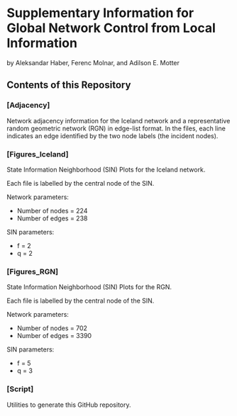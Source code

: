 # Supplementary Information for Global Network Control from Local Information
by Aleksandar Haber, Ferenc Molnar, and Adilson E. Motter

## Contents of this Repository

### [Adjacency]
Network adjacency information for the Iceland network and a representative random geometric network (RGN) in edge-list format. 
In the files, each line indicates an edge identified by the two node labels (the incident nodes).

### [Figures_Iceland]
State Information Neighborhood (SIN) Plots for the Iceland network. 

Each file is labelled by the central node of the SIN.

Network parameters:
- Number of nodes = 224
- Number of edges = 238

SIN parameters:
- f = 2
- q = 2

### [Figures_RGN]
State Information Neighborhood (SIN) Plots for the RGN. 

Each file is labelled by the central node of the SIN.

Network parameters:
- Number of nodes = 702
- Number of edges = 3390

SIN parameters:
- f = 5
- q = 3

### [Script]
Utilities to generate this GitHub repository.

